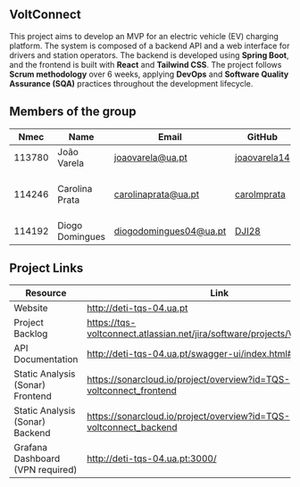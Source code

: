 ## VoltConnect

This project aims to develop an MVP for an electric vehicle (EV) charging platform. The system is composed of a backend API and a web interface for drivers and station operators. The backend is developed using **Spring Boot**, and the frontend is built with **React** and **Tailwind CSS**. The project follows **Scrum methodology** over 6 weeks, applying **DevOps** and **Software Quality Assurance (SQA)** practices throughout the development lifecycle.

## Members of the group

| Nmec   | Name              | Email                   | GitHub                                                      | Roles            |
|--------|-------------------|--------------------------|-------------------------------------------------------------|------------------|
|113780       | João Varela        | <joaovarela@ua.pt>       | [joaovarela14](https://github.com/joaovarela14)             | DevOps Master|
|114246        | Carolina Prata     | <carolinaprata@ua.pt>              | [carolmprata](https://github.com/carolmprata)         | Product Owner & Team Coordinator   |
|114192        | Diogo Domingues    | <diogodomingues04@ua.pt>              | [DJI28](https://github.com/DJI28)         | QA Engineer      |



## Project Links
| Resource                  | Link                                                                 |
|---------------------------|----------------------------------------------------------------------|
| Website | http://deti-tqs-04.ua.pt|
| Project Backlog         | https://tqs-voltconnect.atlassian.net/jira/software/projects/VOLT/boards/1    |
| API Documentation      | http://deti-tqs-04.ua.pt/swagger-ui/index.html#/         |
| Static Analysis (Sonar) Frontend| https://sonarcloud.io/project/overview?id=TQS-voltconnect_frontend       |
| Static Analysis (Sonar) Backend| https://sonarcloud.io/project/overview?id=TQS-voltconnect_backend       |
| Grafana Dashboard (VPN required) | http://deti-tqs-04.ua.pt:3000/ |
